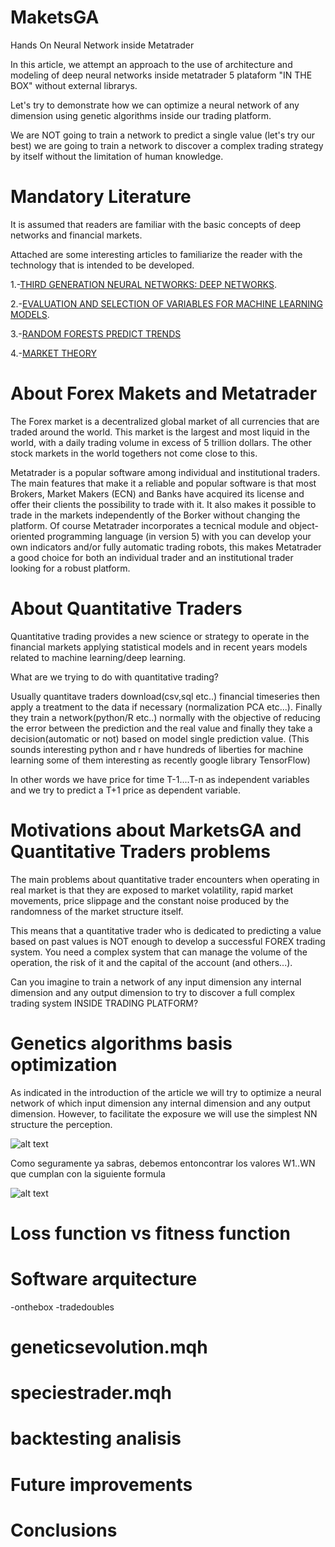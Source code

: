 # MaketsGA
Hands On Neural Network inside Metatrader

In this article, we attempt an approach to the use of architecture and modeling of deep neural networks inside metatrader 5 plataform "IN THE BOX" without external librarys.

Let's try to demonstrate how we can optimize a neural network of any dimension using genetic algorithms inside our trading platform.

We are NOT going to train a network to predict a single value (let's try our best) we are going to train a network to discover a complex trading strategy by itself without the limitation of human knowledge.


# Mandatory Literature
It is assumed that readers are familiar with the basic concepts of deep networks and financial markets. 

Attached are some interesting articles to familiarize the reader with the technology that is intended to be developed.

1.-[THIRD GENERATION NEURAL NETWORKS: DEEP NETWORKS](https://www.mql5.com/en/articles/1103).

2.-[EVALUATION AND SELECTION OF VARIABLES FOR MACHINE LEARNING MODELS](https://www.mql5.com/en/articles/2029).

3.-[RANDOM FORESTS PREDICT TRENDS](https://www.mql5.com/en/articles/1165)

4.-[MARKET THEORY](https://www.mql5.com/en/articles/1825)

# About Forex Makets and Metatrader
The Forex market is a decentralized global market of all currencies that are traded around the world. This market is the largest and most liquid in the world, with a daily trading volume in excess of 5 trillion dollars. The other stock markets in the world togethers not come close to this.

Metatrader is a popular software among individual and institutional traders. The main features that make it a reliable and popular software is that most Brokers, Market Makers (ECN) and Banks have acquired its license and offer their clients the possibility to trade with it. It also makes it possible to trade in the markets independently of the Borker without changing the platform.
Of course Metatrader incorporates a tecnical module and object-oriented programming language (in version 5) with you can develop  your own indicators and/or fully automatic trading robots, this makes Metatrader a good choice for both an individual trader and an institutional trader looking for a robust platform.

# About Quantitative Traders
Quantitative trading provides a new science or strategy to operate in the financial markets applying statistical models and in recent years models related to machine learning/deep learning.

What are we trying to do with quantitative trading? 

Usually quantitave traders download(csv,sql etc..) financial timeseries then apply a treatment to the data if necessary (normalization PCA etc...). Finally they train a network(python/R etc..) normally with the objective of reducing the error between the prediction and the real value and finally they take a decision(automatic or not) based on model single prediction value. (This sounds interesting python and r have hundreds of liberties for machine learning some of them interesting as recently google library TensorFlow)

In other words we have price for time T-1....T-n as independent variables and we try to predict a T+1 price as dependent variable.


# Motivations about MarketsGA and Quantitative Traders problems

The main problems about quantitative trader encounters when operating in real market is that they are exposed to market volatility, rapid market movements, price slippage and the constant noise produced by the randomness of the market structure itself.

This means that a quantitative trader who is dedicated to predicting a value based on past values is NOT enough to develop a successful FOREX trading system. You need a complex system that can manage the volume of the operation, the risk of it and the capital of the account (and others...).

Can you imagine to train a network of any input dimension any internal dimension and any output dimension to try to discover a full complex trading system INSIDE TRADING PLATFORM?


# Genetics algorithms basis optimization
As indicated in the introduction of the article we will try to optimize a neural network of which input dimension any internal dimension and any output dimension. However, to facilitate the exposure we will use the simplest NN structure the perception.

![alt text](https://github.com/nopaixx/MaketsGA/blob/master/perceptonbasis.jpg)

Como seguramente ya sabras, debemos entoncontrar los valores W1..WN que cumplan con la siguiente formula

![alt text](https://github.com/nopaixx/MaketsGA/blob/master/formulapercepton.jpg)



# Loss function vs fitness function


# Software arquitecture
-onthebox
-tradedoubles

# geneticsevolution.mqh


# speciestrader.mqh


# backtesting analisis

# Future improvements

# Conclusions















